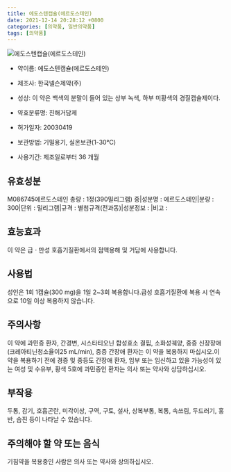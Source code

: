 ```yaml
---
title: 에도스텐캡슐(에르도스테인)
date: 2021-12-14 20:28:12 +0800
categories: [의약품, 일반의약품]
tags: [의약품]
---
```

![에도스텐캡슐(에르도스테인)](https://nedrug.mfds.go.kr/pbp/cmn/itemImageDownload/147759760473100092)

- 약이름: 에도스텐캡슐(에르도스테인)
- 제조사: 한국넬슨제약(주)
- 성상: 이 약은 백색의 분말이 들어 있는 상부 녹색, 하부 미황색의 경질캡슐제이다.                              











- 약효분류명: 진해거담제
- 허가일자: 20030419
- 보관방법: 기밀용기, 실온보관(1-30℃)
- 사용기간: 제조일로부터 36 개월
## 유효성분
M086745에르도스테인
총량 : 1정(390밀리그램) 중|성분명 : 에르도스테인|분량 : 300|단위 : 밀리그램|규격 : 별첨규격(전과동)|성분정보 : |비고 :
## 효능효과
이 약은 급ㆍ만성 호흡기질환에서의 점액용해 및 거담에 사용합니다.
## 사용법
성인은 1회 1캡슐(300 mg)을 1일 2~3회 복용합니다.급성 호흡기질환에 복용 시 연속으로 10일 이상 복용하지 않습니다.
## 주의사항
이 약에 과민증 환자, 간경변, 시스타티오닌 합성효소 결핍, 소화성궤양, 중증 신장장애(크레아티닌청소율이25 mL/min), 중증 간장애 환자는 이 약을 복용하지 마십시오.이 약을 복용하기 전에 경증 및 중등도 간장애 환자, 임부 또는 임신하고 있을 가능성이 있는 여성 및 수유부, 황색 5호에 과민증인 환자는 의사 또는 약사와 상담하십시오.
## 부작용
두통, 감기, 호흡곤란, 미각이상, 구역, 구토, 설사, 상복부통, 복통, 속쓰림, 두드러기, 홍반, 습진 등이 나타날 수 있습니다.
## 주의해야 할 약 또는 음식
기침약을 복용중인 사람은 의사 또는 약사와 상의하십시오.
